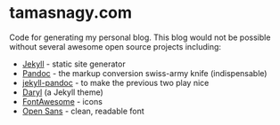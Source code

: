 # tamasnagy.com

Code for generating my personal blog. This blog would not be possible
without several awesome open source projects including:

- [Jekyll](http://jekyllrb.com) - static site generator
- [Pandoc](http://pandoc.org) - the markup conversion swiss-army knife
  (indispensable)
- [jekyll-pandoc](https://github.com/mfenner/jekyll-pandoc) - to make the previous two play nice
- [Daryl](http://daryl.andrewlee.name) (a Jekyll theme)
- [FontAwesome](https://fortawesome.github.io/Font-Awesome) - icons
- [Open Sans](https://www.google.com/fonts/specimen/Open+Sans) - clean,
  readable font
